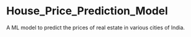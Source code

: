 # House_Price_Prediction_Model
A ML model to predict the prices of real estate in various cities of India. 

